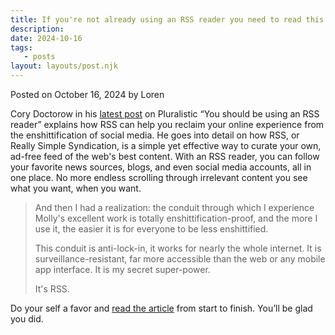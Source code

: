 ```yaml
---
title: If you're not already using an RSS reader you need to read this
description:
date: 2024-10-16
tags:
   - posts
layout: layouts/post.njk
---
```


Posted on October 16, 2024 by Loren

Cory Doctorow in his [latest post](https://pluralistic.net/2024/10/16/keep-it-really-simple-stupid/) on Pluralistic “You should be using an RSS reader” explains how RSS can help you reclaim your online experience from the enshittification of social media. He goes into detail on how RSS, or Really Simple Syndication, is a simple yet effective way to curate your own, ad-free feed of the web's best content. With an RSS reader, you can follow your favorite news sources, blogs, and even social media accounts, all in one place. No more endless scrolling through irrelevant content you see what you want, when you want.

> And then I had a realization: the conduit through which I experience Molly's excellent work is totally enshittification-proof, and the more I use it, the easier it is for everyone to be less enshittified.
>
> This conduit is anti-lock-in, it works for nearly the whole internet. It is surveillance-resistant, far more accessible than the web or any mobile app interface. It is my secret super-power.
>
> It's RSS.

Do your self a favor and [read the article](https://pluralistic.net/2024/10/16/keep-it-really-simple-stupid/) from start to finish. You’ll be glad you did.
